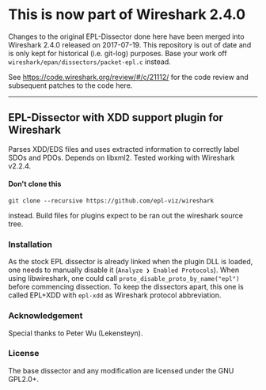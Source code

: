 # This is now part of Wireshark 2.4.0

Changes to the original EPL-Dissector done here have been merged into Wireshark 2.4.0 released on 2017-07-19.
This repository is out of date and is only kept for historical (i.e. git-log) purposes. Base your work off `wireshark/epan/dissectors/packet-epl.c` instead.

See https://code.wireshark.org/review/#/c/21112/ for the code review and subsequent patches to the code here.

----


## EPL-Dissector with XDD support plugin for Wireshark

Parses XDD/EDS files and uses extracted information to correctly label SDOs and PDOs. Depends on libxml2. Tested working with Wireshark v2.2.4.

#### Don't clone this

    git clone --recursive https://github.com/epl-viz/wireshark

instead. Build files for plugins expect to be ran out the wireshark source tree.

### Installation

As the stock EPL dissector is already linked when the plugin DLL is loaded, one needs to manually disable it (`Analyze ❯ Enabled Protocols`). When using libwireshark, one could call `proto_disable_proto_by_name("epl")` before commencing dissection. To keep the dissectors apart, this one is called EPL+XDD with `epl-xdd` as Wireshark protocol abbreviation.

### Acknowledgement

Special thanks to Peter Wu (Lekensteyn).

### License

The base dissector and any modification are licensed under the GNU GPL2.0+.

